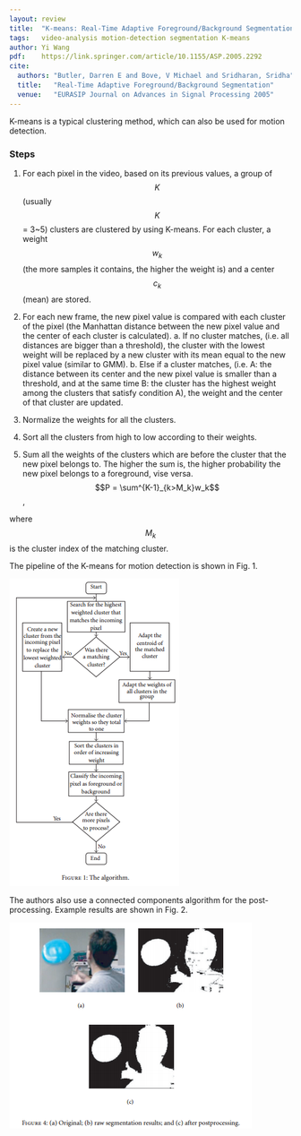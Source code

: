 ```yaml
---
layout: review
title:  "K-means: Real-Time Adaptive Foreground/Background Segmentation"
tags:   video-analysis motion-detection segmentation K-means
author: Yi Wang
pdf:    https://link.springer.com/article/10.1155/ASP.2005.2292
cite:
  authors: "Butler, Darren E and Bove, V Michael and Sridharan, Sridha"
  title:   "Real-Time Adaptive Foreground/Background Segmentation"
  venue:   "EURASIP Journal on Advances in Signal Processing 2005"
---
```


K-means is a typical clustering method, which can also be used for motion detection. 

### Steps
1. For each pixel in the video, based on its previous values, a group of $$K$$ (usually $$K$$ = 3~5) clusters are clustered by using K-means. For each cluster, a weight $$w_k$$ (the more samples it contains, the higher the weight is) and a center $$c_k$$ (mean) are stored.

2. For each new frame, the new pixel value is compared with each cluster of the pixel (the Manhattan distance between the new pixel value and the center of each cluster is calculated). 
	a. If no cluster matches, (i.e. all distances are bigger than a threshold), the cluster with the lowest weight will be replaced by a new cluster with its mean equal to the new pixel value (similar to GMM). 
	b. Else if a cluster matches, (i.e. A: the distance between its center and the new pixel value is smaller than a threshold, and at the same time B: the cluster has the highest weight among the clusters that satisfy condition A), the weight and the center of that cluster are updated.

3. Normalize the weights for all the clusters.

4. Sort all the clusters from high to low according to their weights.

5. Sum all the weights of the clusters which are before the cluster that the new pixel belongs to. The higher the sum is, the higher probability the new pixel belongs to a foreground, vise versa.
$$P = \sum^{K-1}_{k>M_k}w_k$$,

where $$M_k$$ is the cluster index of the matching cluster.

The pipeline of the K-means for motion detection is shown in Fig. 1.

![](/article/images/Kmeans/Kmeans_pipeline.png)

The authors also use a connected components algorithm for the post-processing. Example results are shown in Fig. 2.

![](/article/images/Kmeans/Kmeans_result.png)
